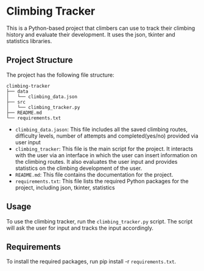 # Climbing Tracker
This is a Python-based project that climbers can use to track their climbing history and evaluate their development. It uses the json, tkinter and statistics libraries.

 ## Project Structure

The project has the following file structure:

```
climbing-tracker
├── data
│   └── climbing_data.json
├── src
│   └── climbing_tracker.py
├── README.md
└── requirements.txt
```
- `climbing_data.jason`: This file includes all the saved climbing routes, difficulty levels, number of attempts and completed(yes/no) provided via user input
- `climbing_tracker`: This file is the main script for the project. It interacts with the user via an interface in which the user can insert information on the climbing routes. It also evaluates the user input and provides statistics on the climbing development of the user.
- `README.md`: This file contains the documentation for the project.
- `requirements.txt`: This file lists the required Python packages for the project, including json, tkinter, statistics

## Usage

To use the climbing tracker, run the `climbing_tracker.py` script. The script will ask the user for input and tracks the input accordingly.


## Requirements
To install the required packages, run pip install -r `requirements.txt`.
